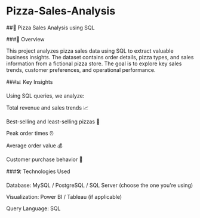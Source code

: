 # Pizza-Sales-Analysis

##🍕 Pizza Sales Analysis using SQL

###📌 Overview

This project analyzes pizza sales data using SQL to extract valuable business insights. The dataset contains order details, pizza types, and sales information from a fictional pizza store. The goal is to explore key sales trends, customer preferences, and operational performance.

###📊 Key Insights

Using SQL queries, we analyze:

Total revenue and sales trends 📈

Best-selling and least-selling pizzas 🍕

Peak order times ⏰

Average order value 💰

Customer purchase behavior 👥

###🛠️ Technologies Used

Database: MySQL / PostgreSQL / SQL Server (choose the one you're using)

Visualization: Power BI / Tableau (if applicable)

Query Language: SQL
